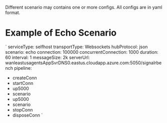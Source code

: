 Different scenario may contains one or more configs. All configs are in yaml format.

# Example of Echo Scenario
`
serviceType: selfhost
transportType: Websockets
hubProtocol: json
scenario: echo
connection: 100000
concurrentConnection: 1000
duration: 60
interval: 1
messageSize: 2k
serverUrl: wanleastusagentsAppSvrDNS0.eastus.cloudapp.azure.com:5050/signalrbench
pipeline:
- createConn
- startConn
- up5000
- scenario
- up5000
- scenario
- stopConn
- disposeConn
`